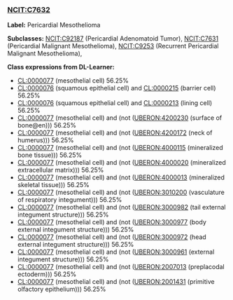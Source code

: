 
### [NCIT:C7632](http://purl.obolibrary.org/obo/NCIT_C7632)
**Label:** Pericardial Mesothelioma

**Subclasses:** [NCIT:C92187](http://purl.obolibrary.org/obo/NCIT_C92187) (Pericardial Adenomatoid Tumor), [NCIT:C7631](http://purl.obolibrary.org/obo/NCIT_C7631) (Pericardial Malignant Mesothelioma), [NCIT:C9253](http://purl.obolibrary.org/obo/NCIT_C9253) (Recurrent Pericardial Malignant Mesothelioma), 

**Class expressions from DL-Learner:**

- [CL:0000077](http://purl.obolibrary.org/obo/CL_0000077) (mesothelial cell) 56.25%
- [CL:0000076](http://purl.obolibrary.org/obo/CL_0000076) (squamous epithelial cell) and [CL:0000215](http://purl.obolibrary.org/obo/CL_0000215) (barrier cell) 56.25%
- [CL:0000076](http://purl.obolibrary.org/obo/CL_0000076) (squamous epithelial cell) and [CL:0000213](http://purl.obolibrary.org/obo/CL_0000213) (lining cell) 56.25%
- [CL:0000077](http://purl.obolibrary.org/obo/CL_0000077) (mesothelial cell) and (not ([UBERON:4200230](http://purl.obolibrary.org/obo/UBERON_4200230) (surface of bone@en))) 56.25%
- [CL:0000077](http://purl.obolibrary.org/obo/CL_0000077) (mesothelial cell) and (not ([UBERON:4200172](http://purl.obolibrary.org/obo/UBERON_4200172) (neck of humerus))) 56.25%
- [CL:0000077](http://purl.obolibrary.org/obo/CL_0000077) (mesothelial cell) and (not ([UBERON:4000115](http://purl.obolibrary.org/obo/UBERON_4000115) (mineralized bone tissue))) 56.25%
- [CL:0000077](http://purl.obolibrary.org/obo/CL_0000077) (mesothelial cell) and (not ([UBERON:4000020](http://purl.obolibrary.org/obo/UBERON_4000020) (mineralized extracellular matrix))) 56.25%
- [CL:0000077](http://purl.obolibrary.org/obo/CL_0000077) (mesothelial cell) and (not ([UBERON:4000013](http://purl.obolibrary.org/obo/UBERON_4000013) (mineralized skeletal tissue))) 56.25%
- [CL:0000077](http://purl.obolibrary.org/obo/CL_0000077) (mesothelial cell) and (not ([UBERON:3010200](http://purl.obolibrary.org/obo/UBERON_3010200) (vasculature of respiratory integument))) 56.25%
- [CL:0000077](http://purl.obolibrary.org/obo/CL_0000077) (mesothelial cell) and (not ([UBERON:3000982](http://purl.obolibrary.org/obo/UBERON_3000982) (tail external integument structure))) 56.25%
- [CL:0000077](http://purl.obolibrary.org/obo/CL_0000077) (mesothelial cell) and (not ([UBERON:3000977](http://purl.obolibrary.org/obo/UBERON_3000977) (body external integument structure))) 56.25%
- [CL:0000077](http://purl.obolibrary.org/obo/CL_0000077) (mesothelial cell) and (not ([UBERON:3000972](http://purl.obolibrary.org/obo/UBERON_3000972) (head external integument structure))) 56.25%
- [CL:0000077](http://purl.obolibrary.org/obo/CL_0000077) (mesothelial cell) and (not ([UBERON:3000961](http://purl.obolibrary.org/obo/UBERON_3000961) (external integument structure))) 56.25%
- [CL:0000077](http://purl.obolibrary.org/obo/CL_0000077) (mesothelial cell) and (not ([UBERON:2007013](http://purl.obolibrary.org/obo/UBERON_2007013) (preplacodal ectoderm))) 56.25%
- [CL:0000077](http://purl.obolibrary.org/obo/CL_0000077) (mesothelial cell) and (not ([UBERON:2001431](http://purl.obolibrary.org/obo/UBERON_2001431) (primitive olfactory epithelium))) 56.25%


